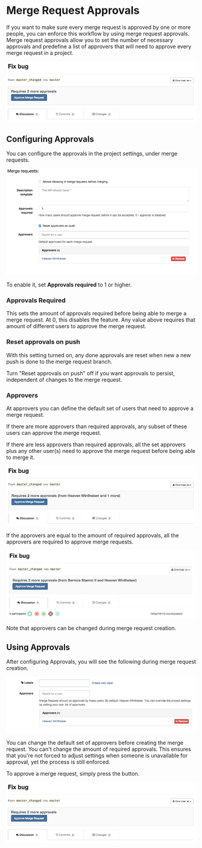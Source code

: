 # Merge Request Approvals

If you want to make sure every merge request is approved by one or more
people, you can enforce this workflow by using merge request approvals.
Merge request approvals allow you to set the number of necessary approvals
and predefine a list of approvers that will need to approve every
merge request in a project.

![Merge request approval](merge_request_approvals/2_approvals.png)

## Configuring Approvals

You can configure the approvals in the project settings, under merge requests.

![Merge Request Approvals in Project Settings](merge_request_approvals/approvals_settings.png)

To enable it, set **Approvals required** to 1 or higher.

### Approvals Required

This sets the amount of approvals required before being able to merge a merge request.
At 0, this disables the feature. Any value above requires that amount of different
users to approve the merge request.

### Reset approvals on push

With this setting turned on, any done approvals are reset when new a new push
is done to the merge request branch.

Turn "Reset approvals on push" off if you want approvals to persist,
independent of changes to the merge request.

### Approvers

At approvers you can define the default set of users that need to approve a
merge request.

If there are more approvers than required approvals, any subset of these users
can approve the merge request.

If there are less approvers than required approvals, all the set approvers plus
any other user(s) need to approve the merge request before being able to merge it.

![One specific user and someone else need to approve this merge request](merge_request_approvals/1_named_approval.png)

If the approvers are equal to the amount of required approvals, all the approvers are
required to approve merge requests.

![Two specific users need to approve this merge request](merge_request_approvals/2_named_approvals.png)

Note that approvers can be changed during merge request creation.

## Using Approvals

After configuring Approvals, you will see the following during merge request creation.

![Choosing approvers in merge request creation](merge_request_approvals/approvals_mr.png)

You can change the default set of approvers before creating the merge request.
You can't change the amount of required approvals. This ensures that you're
not forced to adjust settings when someone is unavailable for approval, yet
the process is still enforced.

To approve a merge request, simply press the button.

![Merge request approval](merge_request_approvals/2_approvals.png)
